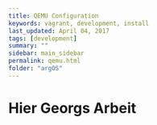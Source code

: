 ```yaml
---
title: QEMU Configuration
keywords: vagrant, development, install
last_updated: April 04, 2017
tags: [development]
summary: ""
sidebar: main_sidebar
permalink: qemu.html
folder: "argOS"
---
```


# Hier Georgs Arbeit
